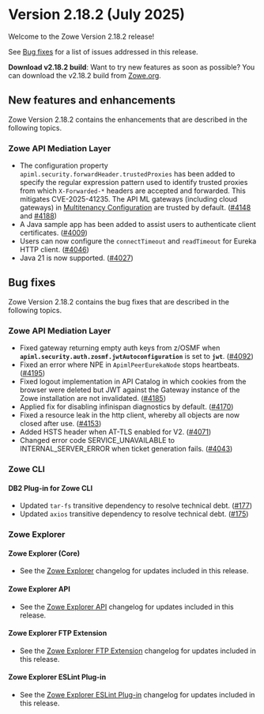 # Version 2.18.2 (July 2025)

Welcome to the Zowe Version 2.18.2 release!

See [Bug fixes](#bug-fixes) for a list of issues addressed in this release.

**Download v2.18.2 build**: Want to try new features as soon as possible? You can download the v2.18.2 build from [Zowe.org](https://www.zowe.org/download.html).

## New features and enhancements

Zowe Version 2.18.2 contains the enhancements that are described in the following topics.

### Zowe API Mediation Layer

- The configuration property `apiml.security.forwardHeader.trustedProxies` has been added to specify the regular expression pattern used to identify trusted proxies from which `X-Forwarded-*` headers are accepted and forwarded. This mitigates CVE-2025-41235. The API ML gateways (including cloud gateways) in [Multitenancy Configuration](/user-guide/api-mediation/api-mediation-multi-tenancy) are trusted by default. ([#4148](https://github.com/zowe/api-layer/pull/4148) and [#4188](https://github.com/zowe/api-layer/pull/4188))
- A Java sample app has been added to assist users to authenticate client certificates. ([#4009](https://github.com/zowe/api-layer/issues/4009))
- Users can now configure the `connectTimeout` and `readTimeout` for Eureka HTTP client. ([#4046](https://github.com/zowe/api-layer/issues/4046))
- Java 21 is now supported. ([#4027](https://github.com/zowe/api-layer/issues/4027))

## Bug fixes

Zowe Version 2.18.2 contains the bug fixes that are described in the following topics.

### Zowe API Mediation Layer

- Fixed gateway returning empty auth keys from z/OSMF when **`apiml.security.auth.zosmf.jwtAutoconfiguration`** is set to **`jwt`**. ([#4092](https://github.com/zowe/api-layer/issues/4092))
- Fixed an error where NPE in `ApimlPeerEurekaNode` stops heartbeats. ([#4195](https://github.com/zowe/api-layer/pull/4195))
- Fixed logout implementation in API Catalog in which cookies from the browser were deleted but JWT against the Gateway instance of the Zowe installation are not invalidated. ([#4185](https://github.com/zowe/api-layer/pull/4185))
- Applied fix for disabling infinispan diagnostics by default. ([#4170](https://github.com/zowe/api-layer/pull/4170))
- Fixed a resource leak in the http client, whereby all objects are now closed after use. ([#4153](https://github.com/zowe/api-layer/pull/4153))
- Added HSTS header when AT-TLS enabled for V2. ([#4071](https://github.com/zowe/api-layer/issues/4071))
- Changed error code SERVICE_UNAVAILABLE to INTERNAL_SERVER_ERROR when ticket generation fails. ([#4043](https://github.com/zowe/api-layer/issues/4043))

### Zowe CLI

#### DB2 Plug-in for Zowe CLI

- Updated `tar-fs` transitive dependency to resolve technical debt. ([#177](https://github.com/zowe/zowe-cli-db2-plugin/pull/177))
- Updated `axios` transitive dependency to resolve technical debt. ([#175](https://github.com/zowe/zowe-cli-db2-plugin/pull/175))

### Zowe Explorer

#### Zowe Explorer (Core)

- See the [Zowe Explorer](https://github.com/zowe/zowe-explorer-vscode/blob/main/packages/zowe-explorer/CHANGELOG.md) changelog for updates included in this release.

#### Zowe Explorer API

- See the [Zowe Explorer API](https://github.com/zowe/zowe-explorer-vscode/blob/main/packages/zowe-explorer-api/CHANGELOG.md) changelog for updates included in this release.

####  Zowe Explorer FTP Extension

- See the [Zowe Explorer FTP Extension](https://github.com/zowe/zowe-explorer-vscode/blob/main/packages/zowe-explorer-ftp-extension/CHANGELOG.md) changelog for updates included in this release.

#### Zowe Explorer ESLint Plug-in

- See the [Zowe Explorer ESLint Plug-in](https://github.com/zowe/zowe-explorer-vscode/blob/main/packages/eslint-plugin-zowe-explorer/CHANGELOG.md) changelog for updates included in this release.

